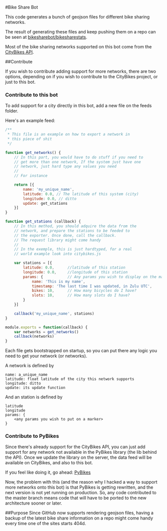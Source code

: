 #Bike Share Bot

This code generates a bunch of geojson files for different bike sharing
networks.

The result of generating these files and keep pushing them on a repo can be
seen at [bikesharebot/bikesharestats][1].

Most of the bike sharing networks supported on this bot come from the 
[CityBikes API][2].

##Contribute

If you wish to contribute adding support for more networks, there are two 
options, depending on if you wish to contribute to the CityBikes project, 
or just to this bot.

### Contribute to this bot
To add support for a city directly in this bot, add a new file on the feeds 
folder.

Here's an example feed:
```javascript
/**
 * This file is an example on how to export a network in
 * this piece of shit
 */

function get_networks() {
    // In this part, you would have to do stuff if you need to
    // get more than one network, If the system just have one
    // network, just hard type any values you need
    //
    // For instance

    return [{
        name: 'my_unique_name',
        latitude: 0.0, // The latitude of this system (city)
        longitude: 0.0, // ditto
        update: get_stations
    }]
}

function get_stations (callback) {
    // In this method, you should adquire the data from the
    // network, and prepare the stations to be feeded to
    // the exporter. Once done, call the callback.
    // The request library might come handy
    //
    // In the exemple, this is just hardtyped, for a real
    // world example look into citybikes.js

    var stations = [{
        latitude: 0.0,      //latitude of this station
        longitude: 0.0,     //longitude of this station
        params: {           // Any params you wish to display on the marker
            name: 'This is my name',
            timestamp: 'The last time I was updated, in Zulu UTC',
            bikes: 10,      // How many bicycles do I have?
            slots: 10,      // How many slots do I have?
        }
    }]

    callback('my_unique_name', stations)
}

module.exports = function(callback) {
    var networks = get_networks()
    callback(networks)
}

```
Each file gets bootstrapped on startup, so you can put there any logic you 
need to get your network (or networks).

A network is defined by
```
name: a_unique_name
latitude: float latitude of the city this network supports
longitude: ditto
update: its update function
```

And an station is defined by
```
latitude
longitude
params: {
    <any params you wish to put on a marker>
}
```

### Contribute to PyBikes
Since there's already support for the CityBikes API, you can just add support 
for any network not available in the PyBikes library (the lib behind the API). 
Once we update the library on the server, the data feed will be available on 
CityBikes, and also to this bot.

If you feel like doing it, go ahead: [PyBikes][3]

Now, the problem with this (and the reason why I hacked a way to support more
networks onto this bot) is that PyBikes is getting rewritten, and the next
version is not yet running on production. So, any code contributed to the
master branch means code that will have to be ported to the new architecture
sooner or later.

##Purpose
Since GitHub now supports rendering geojson files, having a backup of the
latest bike share information on a repo might come handy every time one
of the sites starts 404d.

[1]: http://github.com/bikesharebot/bikesharestats
[2]: http://api.citybik.es
[3]: http://github.com/eskerda/pybikes
